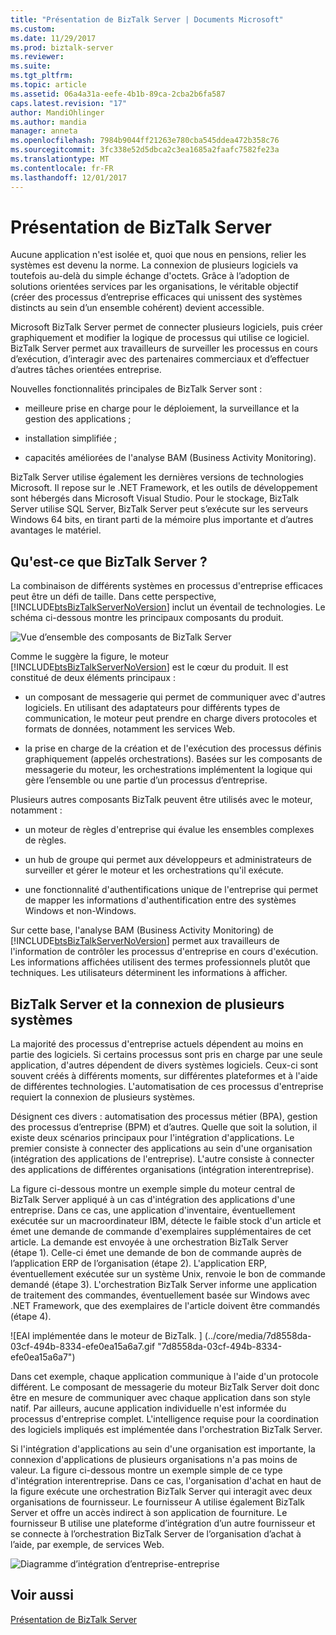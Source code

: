 ```yaml
---
title: "Présentation de BizTalk Server | Documents Microsoft"
ms.custom: 
ms.date: 11/29/2017
ms.prod: biztalk-server
ms.reviewer: 
ms.suite: 
ms.tgt_pltfrm: 
ms.topic: article
ms.assetid: 06a4a31a-eefe-4b1b-89ca-2cba2b6fa587
caps.latest.revision: "17"
author: MandiOhlinger
ms.author: mandia
manager: anneta
ms.openlocfilehash: 7984b9044ff21263e780cba545ddea472b358c76
ms.sourcegitcommit: 3fc338e52d5dbca2c3ea1685a2faafc7582fe23a
ms.translationtype: MT
ms.contentlocale: fr-FR
ms.lasthandoff: 12/01/2017
---
```

# <a name="introducing-biztalk-server"></a>Présentation de BizTalk Server
Aucune application n'est isolée et, quoi que nous en pensions, relier les systèmes est devenu la norme. La connexion de plusieurs logiciels va toutefois au-delà du simple échange d'octets. Grâce à l’adoption de solutions orientées services par les organisations, le véritable objectif (créer des processus d’entreprise efficaces qui unissent des systèmes distincts au sein d’un ensemble cohérent) devient accessible.  
  
 Microsoft BizTalk Server permet de connecter plusieurs logiciels, puis créer graphiquement et modifier la logique de processus qui utilise ce logiciel. BizTalk Server permet aux travailleurs de surveiller les processus en cours d’exécution, d’interagir avec des partenaires commerciaux et d’effectuer d’autres tâches orientées entreprise.  
  
 Nouvelles fonctionnalités principales de BizTalk Server sont :  
  
-   meilleure prise en charge pour le déploiement, la surveillance et la gestion des applications ;  
  
-   installation simplifiée ;  
  
-   capacités améliorées de l'analyse BAM (Business Activity Monitoring).  
  
BizTalk Server utilise également les dernières versions de technologies Microsoft. Il repose sur le .NET Framework, et les outils de développement sont hébergés dans Microsoft Visual Studio. Pour le stockage, BizTalk Server utilise SQL Server, BizTalk Server peut s’exécute sur les serveurs Windows 64 bits, en tirant parti de la mémoire plus importante et d’autres avantages le matériel.  
  
## <a name="what-is-biztalk-server"></a>Qu'est-ce que BizTalk Server ?  
 La combinaison de différents systèmes en processus d'entreprise efficaces peut être un défi de taille. Dans cette perspective, [!INCLUDE[btsBizTalkServerNoVersion](../includes/btsbiztalkservernoversion-md.md)] inclut un éventail de technologies. Le schéma ci-dessous montre les principaux composants du produit.  
  
 ![Vue d’ensemble des composants de BizTalk Server](../core/media/d167608e-7c51-4d52-b8fa-9d4149242934.gif "d167608e-7c51-4d52-b8fa-9d4149242934")  
  
 Comme le suggère la figure, le moteur [!INCLUDE[btsBizTalkServerNoVersion](../includes/btsbiztalkservernoversion-md.md)] est le cœur du produit. Il est constitué de deux éléments principaux :  
  
-   un composant de messagerie qui permet de communiquer avec d'autres logiciels. En utilisant des adaptateurs pour différents types de communication, le moteur peut prendre en charge divers protocoles et formats de données, notamment les services Web.  
  
-   la prise en charge de la création et de l'exécution des processus définis graphiquement (appelés orchestrations). Basées sur les composants de messagerie du moteur, les orchestrations implémentent la logique qui gère l’ensemble ou une partie d’un processus d’entreprise.  
  
 Plusieurs autres composants BizTalk peuvent être utilisés avec le moteur, notamment :  
  
-   un moteur de règles d'entreprise qui évalue les ensembles complexes de règles.  
  
-   un hub de groupe qui permet aux développeurs et administrateurs de surveiller et gérer le moteur et les orchestrations qu'il exécute.  
  
-   une fonctionnalité d'authentifications unique de l'entreprise qui permet de mapper les informations d'authentification entre des systèmes Windows et non-Windows.  
  
 Sur cette base, l'analyse BAM (Business Activity Monitoring) de [!INCLUDE[btsBizTalkServerNoVersion](../includes/btsbiztalkservernoversion-md.md)] permet aux travailleurs de l'information de contrôler les processus d'entreprise en cours d'exécution. Les informations affichées utilisent des termes professionnels plutôt que techniques. Les utilisateurs déterminent les informations à afficher.  
  
## <a name="biztalk-server-and-the-challenge-of-connecting-diverse-systems"></a>BizTalk Server et la connexion de plusieurs systèmes  
 La majorité des processus d'entreprise actuels dépendent au moins en partie des logiciels. Si certains processus sont pris en charge par une seule application, d'autres dépendent de divers systèmes logiciels. Ceux-ci sont souvent créés à différents moments, sur différentes plateformes et à l'aide de différentes technologies. L'automatisation de ces processus d'entreprise requiert la connexion de plusieurs systèmes.  
  
 Désignent ces divers : automatisation des processus métier (BPA), gestion des processus d’entreprise (BPM) et d’autres. Quelle que soit la solution, il existe deux scénarios principaux pour l'intégration d'applications. Le premier consiste à connecter des applications au sein d'une organisation (intégration des applications de l'entreprise). L'autre consiste à connecter des applications de différentes organisations (intégration interentreprise).  
  
 La figure ci-dessous montre un exemple simple du moteur central de BizTalk Server appliqué à un cas d'intégration des applications d'une entreprise. Dans ce cas, une application d'inventaire, éventuellement exécutée sur un macroordinateur IBM, détecte le faible stock d'un article et émet une demande de commande d'exemplaires supplémentaires de cet article. La demande est envoyée à une orchestration BizTalk Server (étape 1). Celle-ci émet une demande de bon de commande auprès de l’application ERP de l’organisation (étape 2). L'application ERP, éventuellement exécutée sur un système Unix, renvoie le bon de commande demandé (étape 3). L'orchestration BizTalk Server informe une application de traitement des commandes, éventuellement basée sur Windows avec .NET Framework, que des exemplaires de l'article doivent être commandés (étape 4).  
  
 ![EAI implémentée dans le moteur de BizTalk. ] (../core/media/7d8558da-03cf-494b-8334-efe0ea15a6a7.gif "7d8558da-03cf-494b-8334-efe0ea15a6a7")  
  
 Dans cet exemple, chaque application communique à l'aide d'un protocole différent. Le composant de messagerie du moteur BizTalk Server doit donc être en mesure de communiquer avec chaque application dans son style natif. Par ailleurs, aucune application individuelle n'est informée du processus d'entreprise complet. L'intelligence requise pour la coordination des logiciels impliqués est implémentée dans l'orchestration BizTalk Server.  
  
 Si l'intégration d'applications au sein d'une organisation est importante, la connexion d'applications de plusieurs organisations n'a pas moins de valeur. La figure ci-dessous montre un exemple simple de ce type d'intégration interentreprise. Dans ce cas, l'organisation d'achat en haut de la figure exécute une orchestration BizTalk Server qui interagit avec deux organisations de fournisseur. Le fournisseur A utilise également BizTalk Server et offre un accès indirect à son application de fourniture. Le fournisseur B utilise une plateforme d’intégration d’un autre fournisseur et se connecte à l’orchestration BizTalk Server de l’organisation d’achat à l’aide, par exemple, de services Web.  
  
 ![Diagramme d’intégration d’entreprise-entreprise](../core/media/b1d8787d-e842-468e-96c5-b68875d9abc3.gif "b1d8787d-e842-468e-96c5-b68875d9abc3")  
  
## <a name="see-also"></a>Voir aussi  
 [Présentation de BizTalk Server](../core/understanding-biztalk-server.md)